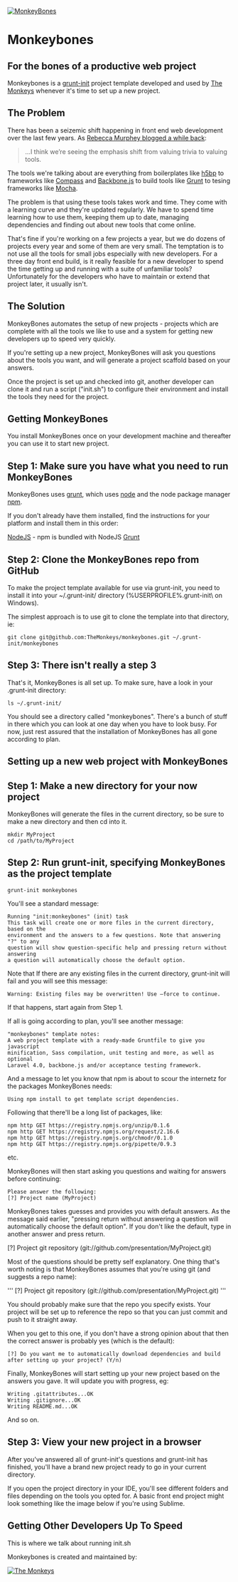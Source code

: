 [![MonkeyBones](http://monkeybones.io/img/logo_mb_small.png)][10]

Monkeybones
===========

## For the bones of a productive web project

Monkeybones is a [grunt-init][1] project template developed and used by
[The Monkeys][2] whenever it's time to set up a new project.


The Problem
-----------

There has been a seizemic shift happening in front end web development over the last few years. As [Rebecca Murphey blogged a while back][9]:

  >...I think we’re seeing the emphasis shift from valuing trivia to valuing tools.

The tools we're talking about are everything from boilerplates like [h5bp][3] to frameworks like [Compass][5] and [Backbone.js][11] to build tools like [Grunt][6] to tesing frameworks like [Mocha][12].

The problem is that using these tools takes work and time. They come with a learning curve and they're updated regularly. We have to spend time learning how to use them, keeping them up to date, managing dependencies and finding out about new tools that come online.

That's fine if you're working on a few projects a year, but we do dozens of projects every year and some of them are very small. The temptation is to not use all the tools for small jobs especially with new developers. For a three day front end build, is it really feasible for a new developer to spend the time getting up and running with a suite of unfamiliar tools? Unfortunately for the developers who have to maintain or extend that project later, it usually isn't.


The Solution
------------

MonkeyBones automates the setup of new projects - projects which are complete with all the tools we like to use and a system for getting new developers up to speed very quickly.

If you're setting up a new project, MonkeyBones will ask you questions about the tools you want, and will generate a project scaffold based on your answers.

Once the project is set up and checked into git, another developer can clone it and run a script ("init.sh") to configure their environment and install the tools they need for the project.


Getting MonkeyBones
-------------------

You install MonkeyBones once on your development machine and thereafter you can use it to start new project.

## Step 1: Make sure you have what you need to run MonkeyBones

MonkeyBones uses [grunt][1], which uses [node][13] and the node package manager [npm][14].

If you don't already have them installed, find the instructions for your platform and install them in this order:

[NodeJS][13] - npm is bundled with NodeJS
[Grunt](http://gruntjs.com/getting-started)


## Step 2: Clone the MonkeyBones repo from GitHub

To make the project template available for use via grunt-init, you need to install it into your ~/.grunt-init/ directory (%USERPROFILE%\.grunt-init\ on Windows).

The simplest approach is to use git to clone the template into that directory, ie:

  ```
  git clone git@github.com:TheMonkeys/monkeybones.git ~/.grunt-init/monkeybones
  ```

## Step 3: There isn't really a step 3

That's it, MonkeyBones is all set up. To make sure, have a look in your .grunt-init directory:

```
ls ~/.grunt-init/
```

You should see a directory called "monkeybones". There's a bunch of stuff in there which you can look at one day when you have to look busy. For now, just rest assured that the installation of MonkeyBones has all gone according to plan.


Setting up a new web project with MonkeyBones
---------------------------------------------

## Step 1: Make a new directory for your now project

MonkeyBones will generate the files in the current directory, so be sure to make a new directory and then cd into it.

  ```
  mkdir MyProject
  cd /path/to/MyProject
  ```

## Step 2: Run grunt-init, specifying MonkeyBones as the project template

  ```
  grunt-init monkeybones
  ```

You'll see a standard message:

```
Running "init:monkeybones" (init) task
This task will create one or more files in the current directory, based on the
environment and the answers to a few questions. Note that answering "?" to any
question will show question-specific help and pressing return without answering
a question will automatically choose the default option.
```

Note that  If there are any existing files in the current directory, grunt-init will fail and you will see this message:

```
Warning: Existing files may be overwritten! Use –force to continue.
```

If that happens, start again from Step 1.

If all is going according to plan, you'll see another message:

```
"monkeybones" template notes:
A web project template with a ready-made Gruntfile to give you javascript
minification, Sass compilation, unit testing and more, as well as optional
Laravel 4.0, backbone.js and/or acceptance testing framework.
```
And a message to let you know that npm is about to scour the internetz for the packages MonkeyBones needs:

```
Using npm install to get template script dependencies.
```

Following that there'll be a long list of packages, like:

```
npm http GET https://registry.npmjs.org/unzip/0.1.6
npm http GET https://registry.npmjs.org/request/2.16.6
npm http GET https://registry.npmjs.org/chmodr/0.1.0
npm http GET https://registry.npmjs.org/pipette/0.9.3
```
etc.

MonkeyBones will then start asking you questions and waiting for answers before continuing:

```
Please answer the following:
[?] Project name (MyProject)
```

MonkeyBones takes guesses and provides you with default answers. As the message said earlier, "pressing return without answering a question will automatically choose the default option". If you don't like the default, type in another answer and press return.

[?] Project git repository (git://github.com/presentation/MyProject.git) 

Most of the questions should be pretty self explanatory. One thing that's worth noting is that
MonkeyBones assumes that you're using git (and suggests a repo name):

'''
[?] Project git repository (git://github.com/presentation/MyProject.git) 
'''

You should probably make sure that the repo you specify exists. Your project will be set up to reference the repo so that you can just commit and push to it straight away.

When you get to this one, if you don't have a strong opinion about that then the correct answer is probably yes (which is the default):

```
[?] Do you want me to automatically download dependencies and build after setting up your project? (Y/n)
```

Finally, MonkeyBones will start setting up your new project based on the answers you gave. It will update you with progress, eg:

```
Writing .gitattributes...OK
Writing .gitignore...OK
Writing README.md...OK
```

And so on.


## Step 3: View your new project in a browser

After you've answered all of grunt-init's questions and grunt-init has finished, you'll have a brand new project ready to go in your current directory.




If you open the project directory in your IDE, you'll see different folders and files depending on the tools you opted for. A basic front end project might look something like the image below if you're using Sublime.




Getting Other Developers Up To Speed
------------------------------------

This is where we talk about running init.sh



[1]: https://github.com/gruntjs/grunt-init
[2]: http://www.themonkeys.com.au/
[3]: http://html5boilerplate.com/
[4]: http://modernizr.com/
[5]: http://compass-style.org/
[6]: http://gruntjs.com/
[7]: http://four.laravel.com/
[8]: http://qunitjs.com/
[9]: http://rmurphey.com/blog/2012/04/12/a-baseline-for-front-end-developers/
[10]: http://monkeybones.io/
[11]: http://backbonejs.org/
[12]: http://visionmedia.github.io/mocha/
[13]: http://nodejs.org/
[14]: https://npmjs.org/
[15]: http://getcomposer.org/doc/00-intro.md



Monkeybones is created and maintained by:

[![The Monkeys](http://www.themonkeys.com.au/img/monkey_logo.png)](http://www.themonkeys.com.au/)
